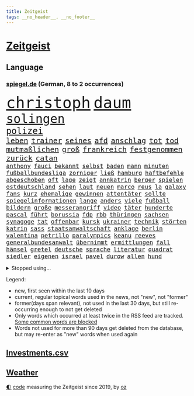 ```yaml
---
title: Zeitgeist
tags: __no_header__, __no_footer__
---
```


# [Zeitgeist](https://oliz.io/zeitgeist/)

## Language

<h3><a href="https://www.spiegel.de" target="_blank">spiegel.de</a> (German, 8 to 2 occurrences)</h3>
<p style="font-family:monospace">
<span style="font-size:32pt"><a href="news_links.html#christoph" class="current">christoph</a></span>
<span style="font-size:32pt"><a href="news_links.html#daum" class="current">daum</a></span>
<br>
<span style="font-size:25pt"><a href="news_links.html#solingen" class="current">solingen</a></span>
<br>
<span style="font-size:18pt"><a href="news_links.html#polizei" class="current">polizei</a></span>
<br>
<span style="font-size:15pt"><a href="news_links.html#leben" class="current">leben</a></span>
<span style="font-size:15pt"><a href="news_links.html#trainer" class="current">trainer</a></span>
<span style="font-size:15pt"><a href="news_links.html#seines" class="current">seines</a></span>
<span style="font-size:15pt"><a href="news_links.html#afd" class="current">afd</a></span>
<span style="font-size:15pt"><a href="news_links.html#anschlag" class="current">anschlag</a></span>
<span style="font-size:15pt"><a href="news_links.html#tot" class="current">tot</a></span>
<span style="font-size:15pt"><a href="news_links.html#tod" class="current">tod</a></span>
<span style="font-size:15pt"><a href="news_links.html#mutmaßlichen" class="current">mutmaßlichen</a></span>
<span style="font-size:15pt"><a href="news_links.html#groß" class="current">groß</a></span>
<span style="font-size:15pt"><a href="news_links.html#frankreich" class="current">frankreich</a></span>
<span style="font-size:15pt"><a href="news_links.html#festgenommen" class="current">festgenommen</a></span>
<span style="font-size:15pt"><a href="news_links.html#zurück" class="current">zurück</a></span>
<span style="font-size:15pt"><a href="news_links.html#catan" class="new">catan</a></span>
<br>
<span style="font-size:12pt"><a href="news_links.html#anthony" class="current">anthony</a></span>
<span style="font-size:12pt"><a href="news_links.html#fauci" class="current">fauci</a></span>
<span style="font-size:12pt"><a href="news_links.html#bekannt" class="current">bekannt</a></span>
<span style="font-size:12pt"><a href="news_links.html#selbst" class="current">selbst</a></span>
<span style="font-size:12pt"><a href="news_links.html#baden" class="current">baden</a></span>
<span style="font-size:12pt"><a href="news_links.html#mann" class="current">mann</a></span>
<span style="font-size:12pt"><a href="news_links.html#minuten" class="current">minuten</a></span>
<span style="font-size:12pt"><a href="news_links.html#fußballbundesliga" class="current">fußballbundesliga</a></span>
<span style="font-size:12pt"><a href="news_links.html#zorniger" class="new">zorniger</a></span>
<span style="font-size:12pt"><a href="news_links.html#ließ" class="current">ließ</a></span>
<span style="font-size:12pt"><a href="news_links.html#hamburg" class="current">hamburg</a></span>
<span style="font-size:12pt"><a href="news_links.html#haftbefehle" class="current">haftbefehle</a></span>
<span style="font-size:12pt"><a href="news_links.html#abgeschoben" class="current">abgeschoben</a></span>
<span style="font-size:12pt"><a href="news_links.html#oft" class="current">oft</a></span>
<span style="font-size:12pt"><a href="news_links.html#lage" class="current">lage</a></span>
<span style="font-size:12pt"><a href="news_links.html#zeigt" class="current">zeigt</a></span>
<span style="font-size:12pt"><a href="news_links.html#annkatrin" class="current">annkatrin</a></span>
<span style="font-size:12pt"><a href="news_links.html#berger" class="current">berger</a></span>
<span style="font-size:12pt"><a href="news_links.html#spielen" class="current">spielen</a></span>
<span style="font-size:12pt"><a href="news_links.html#ostdeutschland" class="current">ostdeutschland</a></span>
<span style="font-size:12pt"><a href="news_links.html#sehen" class="current">sehen</a></span>
<span style="font-size:12pt"><a href="news_links.html#laut" class="current">laut</a></span>
<span style="font-size:12pt"><a href="news_links.html#neuen" class="current">neuen</a></span>
<span style="font-size:12pt"><a href="news_links.html#marco" class="current">marco</a></span>
<span style="font-size:12pt"><a href="news_links.html#reus" class="current">reus</a></span>
<span style="font-size:12pt"><a href="news_links.html#la" class="current">la</a></span>
<span style="font-size:12pt"><a href="news_links.html#galaxy" class="new">galaxy</a></span>
<span style="font-size:12pt"><a href="news_links.html#fans" class="current">fans</a></span>
<span style="font-size:12pt"><a href="news_links.html#kurz" class="current">kurz</a></span>
<span style="font-size:12pt"><a href="news_links.html#ehemalige" class="current">ehemalige</a></span>
<span style="font-size:12pt"><a href="news_links.html#gewinnen" class="current">gewinnen</a></span>
<span style="font-size:12pt"><a href="news_links.html#attentäter" class="current">attentäter</a></span>
<span style="font-size:12pt"><a href="news_links.html#sollte" class="current">sollte</a></span>
<span style="font-size:12pt"><a href="news_links.html#spiegelinformationen" class="current">spiegelinformationen</a></span>
<span style="font-size:12pt"><a href="news_links.html#lange" class="current">lange</a></span>
<span style="font-size:12pt"><a href="news_links.html#anders" class="current">anders</a></span>
<span style="font-size:12pt"><a href="news_links.html#viele" class="current">viele</a></span>
<span style="font-size:12pt"><a href="news_links.html#fußball" class="current">fußball</a></span>
<span style="font-size:12pt"><a href="news_links.html#bildern" class="current">bildern</a></span>
<span style="font-size:12pt"><a href="news_links.html#große" class="current">große</a></span>
<span style="font-size:12pt"><a href="news_links.html#messerangriff" class="current">messerangriff</a></span>
<span style="font-size:12pt"><a href="news_links.html#video" class="current">video</a></span>
<span style="font-size:12pt"><a href="news_links.html#täter" class="current">täter</a></span>
<span style="font-size:12pt"><a href="news_links.html#hunderte" class="current">hunderte</a></span>
<span style="font-size:12pt"><a href="news_links.html#pascal" class="current">pascal</a></span>
<span style="font-size:12pt"><a href="news_links.html#führt" class="current">führt</a></span>
<span style="font-size:12pt"><a href="news_links.html#borussia" class="current">borussia</a></span>
<span style="font-size:12pt"><a href="news_links.html#fdp" class="current">fdp</a></span>
<span style="font-size:12pt"><a href="news_links.html#rbb" class="current">rbb</a></span>
<span style="font-size:12pt"><a href="news_links.html#thüringen" class="current">thüringen</a></span>
<span style="font-size:12pt"><a href="news_links.html#sachsen" class="current">sachsen</a></span>
<span style="font-size:12pt"><a href="news_links.html#synagoge" class="new">synagoge</a></span>
<span style="font-size:12pt"><a href="news_links.html#tat" class="current">tat</a></span>
<span style="font-size:12pt"><a href="news_links.html#offenbar" class="current">offenbar</a></span>
<span style="font-size:12pt"><a href="news_links.html#kursk" class="current">kursk</a></span>
<span style="font-size:12pt"><a href="news_links.html#ukrainer" class="current">ukrainer</a></span>
<span style="font-size:12pt"><a href="news_links.html#technik" class="current">technik</a></span>
<span style="font-size:12pt"><a href="news_links.html#störten" class="new">störten</a></span>
<span style="font-size:12pt"><a href="news_links.html#katrin" class="current">katrin</a></span>
<span style="font-size:12pt"><a href="news_links.html#sass" class="new">sass</a></span>
<span style="font-size:12pt"><a href="news_links.html#staatsanwaltschaft" class="current">staatsanwaltschaft</a></span>
<span style="font-size:12pt"><a href="news_links.html#anklage" class="current">anklage</a></span>
<span style="font-size:12pt"><a href="news_links.html#berlin" class="current">berlin</a></span>
<span style="font-size:12pt"><a href="news_links.html#valentina" class="current">valentina</a></span>
<span style="font-size:12pt"><a href="news_links.html#petrillo" class="new">petrillo</a></span>
<span style="font-size:12pt"><a href="news_links.html#paralympics" class="current">paralympics</a></span>
<span style="font-size:12pt"><a href="news_links.html#keanu" class="current">keanu</a></span>
<span style="font-size:12pt"><a href="news_links.html#reeves" class="current">reeves</a></span>
<span style="font-size:12pt"><a href="news_links.html#generalbundesanwalt" class="current">generalbundesanwalt</a></span>
<span style="font-size:12pt"><a href="news_links.html#übernimmt" class="current">übernimmt</a></span>
<span style="font-size:12pt"><a href="news_links.html#ermittlungen" class="current">ermittlungen</a></span>
<span style="font-size:12pt"><a href="news_links.html#fall" class="current">fall</a></span>
<span style="font-size:12pt"><a href="news_links.html#hänsel" class="new">hänsel</a></span>
<span style="font-size:12pt"><a href="news_links.html#gretel" class="new">gretel</a></span>
<span style="font-size:12pt"><a href="news_links.html#deutsche" class="current">deutsche</a></span>
<span style="font-size:12pt"><a href="news_links.html#sprache" class="current">sprache</a></span>
<span style="font-size:12pt"><a href="news_links.html#literatur" class="current">literatur</a></span>
<span style="font-size:12pt"><a href="news_links.html#quadrat" class="current">quadrat</a></span>
<span style="font-size:12pt"><a href="news_links.html#siedler" class="current">siedler</a></span>
<span style="font-size:12pt"><a href="news_links.html#eigenen" class="current">eigenen</a></span>
<span style="font-size:12pt"><a href="news_links.html#israel" class="current">israel</a></span>
<span style="font-size:12pt"><a href="news_links.html#pavel" class="new">pavel</a></span>
<span style="font-size:12pt"><a href="news_links.html#durow" class="current">durow</a></span>
<span style="font-size:12pt"><a href="news_links.html#allen" class="current">allen</a></span>
<span style="font-size:12pt"><a href="news_links.html#hund" class="current">hund</a></span>
</p>
<details>
<summary>Stopped using...</summary>
<p class="former" style="font-size:12pt">
bank(1404) stärken(1404) and(1403) bekannten(1403) humanitäre(1403) jens(1403) privaten(1403) daniel(1402) landtag(1402) material(1402) scheinen(1402) vermehrt(1402) beschließt(1401) erneute(1401) fahrer(1401) frühen(1401) livestream(1401) sex(1401) abgeordneten(1400) gewerkschaft(1400) schnellcheck(1400) tests(1400) weltweiten(1400) dauerhaft(1399) deutliche(1399) einzug(1399) entlastet(1399) erinnerungen(1399) guter(1399) kennt(1399) prüfen(1399) vorher(1399) wichtiger(1399) düsseldorf(1398) schadet(1398) stolz(1398) studierenden(1398) verletzungen(1398) wirkung(1398) belastet(1397) chelsea(1397) geeinigt(1397) krankenhäuser(1397) langer(1397) nba(1397) präsentieren(1397) verkauf(1397) vorsitzenden(1397) öfter(1397) überwinden(1397) erzielt(1396) infektion(1396) merkel(1396) verfügung(1396) vertrag(1396) winter(1396) deutlichen(1395) dezember(1395) eindruck(1395) ermöglichen(1395) gestrichen(1395) persönlich(1395) reformen(1395) ausnahmen(1394) brief(1394) massive(1394) preisen(1394) schoss(1394) sicherheitsbehörden(1394) aufnehmen(1393) entwurf(1393) schien(1393) solidarität(1393) englische(1392) kultur(1392) mitteln(1392) planen(1392) rat(1392) steuer(1392) verbindung(1392) langfristig(1391) riesige(1391) volksrepublik(1391) woher(1391) csu(1390) dfb(1390) längere(1389) schüssen(1389) stammt(1389) endspiel(1388) abgebrochen(1387) berlins(1387) erneuten(1387) ungarns(1387) anlass(1386) haltung(1386) rechts(1386) claudia(1385) genauso(1385) verstärkt(1385) verändern(1385) modell(1384) produzieren(1384) betont(1383) jüngere(1383) gang(1382) heil(1382) hubertus(1382) offiziellen(1382) zurückgegangen(1381) küstenwache(1380) drittel(1379) lkw(1379) überleben(1378) hunger(1377) spitzenreiter(1377) anzeichen(1376) behalten(1376) hinten(1375) landet(1375) konsum(1374) tiefen(1374) öffentliche(1374) frisch(1372) gelandet(1372) kräfte(1372) orten(1372) wem(1371) auseinandersetzung(1370) top(1369) bangen(1368) favorit(1366) möglichkeiten(1365) drohne(1340) sammeln(1336) hochschulen(1242) strecken(1239) abgestürzt(1225) unis(1210) finanziert(1202) sammelt(1146) schwäche(1146) volk(1138) übertragen(1083) alternative(1082) günstiges(1078) gemeinschaft(1065) tiger(1054) vorfeld(1045) millionenhöhe(1043) radikalen(1042) grünenpolitiker(1032) wichtiges(1028) regierungschefin(1023) betrüger(1008) ausgeben(1003) nutzung(999) rande(991) militärischen(990) seltene(982) tradition(982) entsteht(980) loch(980) verschiedenen(966) buschmann(964) krim(947) steffi(942) ring(937) expremier(927) krankheiten(919) 49(913) einheit(913) brüder(906) 40000(899) benötigt(896) schneiden(882) brandenburger(876) nebenbei(876) kriegsbeginn(870) spart(855) antisemitische(844) großmutter(843) locken(838) umstände(824) gefällt(818) unterliegt(816) politisches(814) suchte(809) 79(808) kai(805) lena(779) wozu(779) dramatische(768) braun(761) tode(740) revolution(739) giorgia(726) meloni(726) peru(718) verstöße(712) lettland(711) schickte(709) töne(709) missverständnis(707) jüngst(706) rätseln(705) kommunikation(704) benko(702) überreste(700) auseinander(696) senioren(688) psychologin(681) wählt(678) schmeckt(664) forschung(661) prien(654) mitarbeitern(647) eric(646) geschmack(645) luftangriffe(641) erreichbar(640) kritisierten(638) tabu(630) metall(627) böhmermann(626) gekostet(621) überprüfen(611) nico(607) strafanzeige(605) jerusalem(600) dritter(595) rammt(594) abhilfe(593) kulturstaatsministerin(584) solcher(582) perspektive(577) spezialkräfte(577) geldgeber(574) gedenken(568) 52(565) wasserstoff(559) marode(558) republikanische(558) technologie(557) freiwillige(550) fluggesellschaft(547) läufer(547) aktive(544) schleswigholsteins(542) zuckerberg(540) 2007(533) karin(533) loswerden(529) rivalen(528) diesjährigen(523) statistischen(517) geschehen(509) beides(500) lübeck(500) kollidiert(496) kader(491) wiedergewählt(491) 800(489) gesundheitlichen(483) fußballverband(481) geisel(479) luxus(467) eingeschlagen(465) erforscht(465) forscherin(465) überfahren(462) erheblich(460) höchststand(460) schockiert(445) drogenhandel(442) schlagabtausch(441) beruft(436) spahn(424) quellen(409) fußballem(408) drückt(405) langjährigen(404) berufen(402) 30jähriger(401) effizienter(399) geschlossene(399) verteuern(399) popstars(398) abu(397) bewerbungen(397) heimem(393) marokko(392) stockt(386) politikerinnen(385) häfen(381) zeitgleich(381) service(380) sicherheitsmaßnahmen(376) ergebnissen(372) skurriler(370) hilferuf(366) boykott(364) seltener(362) recherche(356) 96(354) knie(354) ärgert(349) riesiges(348) unten(348) drehte(347) posts(347) nordkoreas(344) unterkunft(344) leinwand(343) american(342) sperrte(341) stieß(340) neuauflage(338) trinken(337) vorzugehen(335) weltmeistertitel(333) verheerende(327) dreht(326) kühne(326) chile(323) 76(321) gearbeitet(318) gelobt(317) ukrainekriegs(317) baute(315) ausstellung(314) entertainment(312) kommissionspräsidentin(310) uskongress(310) europaparlament(307) taxi(303) gravierenden(302) kundgebungen(302) absicht(300) begründet(300) gewährt(300) sicherheitsvorkehrungen(297) kongress(295) oberlandesgericht(289) repräsentantenhaus(289) absichtlich(288) exchef(288) geborene(287) flugverkehr(286) normale(283) bestätigte(282) bundes(282) gewähren(278) tories(277) rockband(276) tennisprofi(276) beteuert(275) raab(273) brandt(272) titeln(270) wegfallen(269) elbtower(268) südchinesisches(268) beyoncé(267) abfall(266) kanzlerkandidat(265) empfehlungen(264) ernsthafte(264) friedlich(264) claus(262) wisconsin(262) überdenken(262) kleider(261) 60000(259) rechtlich(259) gedrängt(258) gestritten(257) ringt(256) haken(255) hingerichtet(254) brisante(253) bundesverfassungsgerichts(251) haley(251) nikki(251) zweistaatenlösung(251) dfl(247) indischen(246) reichweite(245) beklagen(244) ausgespielt(242) zerstritten(242) aktienkurs(241) großzügig(241) ausgedacht(239) dänemarks(239) simon(239) oberverwaltungsgericht(236) hits(235) stuttgarter(235) umstrittenes(235) 93(234) erwachsen(234) investition(234) 125(232) fernzüge(232) konstantin(232) professionelle(232) catherine(231) demokratien(230) angeklagten(229) gerungen(229) amerikas(228) graf(228) 22jährigen(225) giftige(225) omas(225) verschwörungstheorien(225) bahnen(224) haut(224) huthis(224) willy(224) ambitionen(223) luxemburg(223) plötzlichen(223) royale(223) topform(223) bezeichnete(221) captain(221) einstufung(221) handgreiflich(219) medizinischen(219) nominierungen(219) huthimiliz(218) umwelthilfe(217) begegnen(214) behandlung(214) eilantrag(214) 80000(213) angepasst(213) alfred(212) frustriert(211) plattner(210) 81jährige(209) baldigen(209) gleichberechtigung(209) russlandsanktionen(209) pforzheim(208) erziehung(207) slowene(207) australischer(204) can(204) vorbereiten(203) badenwürttembergischen(202) machtwort(202) rüsten(202) verwehrt(202) weiblicher(202) perfektes(201) hai(200) partys(200) zigaretten(200) darsteller(199) ministerien(199) beschädigten(198) senator(198) boykottiert(197) landsmann(197) ranghohen(197) indes(196) baltimore(195) erstatten(195) jackson(194) marken(194) neuerdings(194) direkten(193) 65jährige(192) groteske(190) kurth(190) schläft(190) umgeleitet(188) dreharbeiten(187) oman(187) pünktlich(187) wüste(187) fazit(186) labour(186) lutz(186) elton(184) konkretes(183) beliebte(182) hagen(181) wirecard(181) abgewendet(179) stellvertreter(179) frühling(178) merkels(177) altkanzlerin(176) ravensburg(176) gitarrist(174) negativ(174) schweiß(174) fa(173) verbotene(173) french(171) auslösen(170) digitalpakt(170) emojis(169) jahrelangen(169) boateng(168) jérôme(168) formulierung(167) schienen(167) unverständnis(167) kanzlerin(161) eingefangen(159) basketballerinnen(158) bewerben(158) höchstem(158) oberdorf(158) beurteilen(157) sabine(157) videoplattform(157) eukommissionspräsidentin(156) ideologie(156) dein(155) parlamentarischen(155) sophia(155) höchstwert(154) bear(153) frauenanteil(153) multimillionär(153) rechtslage(153) abwesenheit(152) kreativ(152) ausgebildet(151) kitas(151) rihanna(150) verweigerte(150) 1982(149) tiefes(149) wirtschaftswende(149) persönlichkeit(148) profidebüt(148) verdachts(148) überlassen(148) cannabisgesetz(147) versöhnung(147) ludwigshafen(146) präsentation(146) verfehlen(146) angeschlagene(145) marseille(145) republikanischen(145) verdammt(144) pogačar(143) tadej(143) tvinterview(143) unschuld(143) mongolei(142) ausbremsen(141) jamal(141) musiala(141) bgh(140) dominanz(140) mail(140) anstatt(139) erfreut(139) zusammenraufen(139) mehrjährigen(138) geringer(137) härteste(137) lehre(137) blamage(136) abgrund(135) anfällig(135) erschlagen(135) haiti(135) nichte(135) sangen(135) zeichner(135) hiv(134) infizierten(134) nordrheinwestfalens(134) royals(134) suhl(134) havertz(133) republikanischer(133) schulkinder(133) verkehrsministerium(133) schläge(132) slowakei(132) arkadi(130) ausgelaufen(130) ko(130) systematische(130) wolosch(130) bombardierte(129) engagieren(129) rar(129) grundlegende(128) bekannter(127) exuspräsidenten(127) katastrophenfall(127) milliardendeal(127) klimaanlage(126) objekt(126) report(126) sanierungsplan(126) adidas(125) arbeitszeiten(125) box(125) wirklichkeit(125) attraktiv(124) bestandteil(124) elektrische(124) fangen(124) fester(124) mögliches(124) sehe(124) belgier(122) empfinden(122) missbrauchen(122) radprofi(122) sozialreform(122) grauen(121) grundschulkinder(121) vermieden(121) außergewöhnlichen(120) einbruch(120) vehement(120) züchten(120) 250(119) bewaffnet(119) erhärten(119) lebenslanger(119) recycling(119) 20jährige(118) einschalten(118) irreführende(118) benutzt(117) devise(117) heimatland(116) medium(116) instanz(115) verschenkt(115) escooter(114) mathieu(114) songtexte(114) ökonomin(114) brandstiftung(113) vingegaard(113) alsu(112) kurmasheva(112) neubau(112) passau(112) technologien(112) janet(111) trugen(111) bräuchte(110) kommunalwahl(110) kraftakt(109) plakate(109) etappe(108) hirn(108) ultraorthodoxe(108) wahlheimat(108) einflussreichsten(107) ertragen(107) schlau(107) 111(106) mclaren(106) weber(105) wänden(105) vereinbaren(104) ausgeweitet(103) bürgermeisterin(102) event(102) verlaufen(102) 74jährigen(101) blutspur(101) melonis(101) protokoll(101) merckx(100) überstunden(100) angedacht(99) bundesinstitut(99) früchte(99) millionenstrafe(99) versagte(99) grüßen(98) hafencity(98) kommentieren(98) gefängnisstrafe(97) gestein(97) rekordwert(97) schmerz(97) schwimmbad(97) wände(97) zellen(97) äthiopien(97) kreativen(96) leyens(96) verdichten(96) dicke(95) rapstar(95) rumort(95) beweist(94) linker(94) opas(94) pomp(94) schnelldurchlauf(94) black(93) blair(93) klimaschutzgesetz(93) parkplatz(93) wetterte(93) be(92) furios(92) johnson(91) schwächt(91) verstanden(91) workout(91) zugeht(91) amerikaners(90) arbeitslosigkeit(90) kiffer(90) usfirma(90) einschüchtern(89) finales(89) nullerjahren(89) schreckliche(89) blutigen(88) elfriede(88) formel1einstieg(88) literaturnobelpreisträgerin(88) zwickau(88) 34jähriger(87) dazn(87) hipp(87) kugeln(87) nachbesserung(87) unbekanntes(87) jeweiligen(86) rindern(86) risikobewertung(86) boys(85) decke(85) erprobung(85) kooperieren(85) pet(85) schenk(85) shop(85) outfit(84) schwieg(84) wahlkampfauftakt(84) ambiente(83) bremerhaven(83) grafikanalyse(83) pionier(83) reiz(83) vergnügen(83) zeitlich(83) ausgefallene(82) erfolgt(82) ergibt(82) maroden(82) spinnen(82) verlockend(82) berlinbrandenburg(81) besseres(81) ertappte(81) gedrosselt(81) geiselfreilassungen(81) technologiekonzern(81) 26000(80) anfühlt(80) gottschalk(80) leeds(80) marcus(80) pech(80) protestierte(80) unversöhnlich(80) ernten(79) velbert(79) vollen(79) adolf(78) archäologie(78) ausreden(78) erteilte(78) privat(78) rutschen(78) schuldspruch(78) argwohn(77) beachtliche(77) deepmind(77) krummen(77) popmusik(77) pünktlichkeit(77) richte(77) darfur(76) gezählt(76) reisewelle(76) ausweiten(75) cybercrime(75) gewaltigen(75) militärübung(75) pferdes(75) heinz(74) kanzlerschaft(74) krafttraining(74) meyerlandrut(74) mondes(74) cduvorsitzenden(73) genauen(73) nationalversammlung(73) buchhalter(72) erffa(72) glückt(72) toleriert(72) vorherrschaft(72) zutritt(72) behandeln(71) bläst(71) breiten(71) generalprobe(71) mordversuchs(71) nordamerikanische(71) vergleichen(71) zuschlag(71) erstaunlichen(70) grauzone(70) praktiken(70) repräsentiert(70) resolution(70) schulhof(70) verspätungen(70) volte(70) ältesten(70) baustellen(69) dieselautos(69) effektiver(69) flick(69) förderer(69) hansi(69) hießen(69) kristen(69) schumachers(69) unabhängig(69) unsinn(69) 1944(68) 65jährigen(68) cooper(68) derartige(68) emaus(68) exoplanet(68) faszination(68) freibad(68) polizeiliche(68) stauffenberg(68) darstellern(67) erdbeeren(67) fahne(67) gemunkelt(67) kulturschaffende(67) pappbetten(67) spreche(67) einsteigen(66) gefreut(66) geruch(66) mächtig(66) personenschützer(66) stadtverwaltung(66) vorsichtige(66) anwärter(65) kernpunkte(65) munro(65) vermissen(65) ausgangspunkt(64) bleibenden(64) gegenwind(64) trainierte(64) yandex(64) zahlung(64) 650000(63) beeindruckender(63) erpenbeck(63) feder(63) gesamtsieg(63) h5n1(63) spekulieren(63) ausgrenzen(62) meerwasser(62) naziparolen(62) realen(62) verschwörungsmythen(62) hassmails(61) klausel(61) miserablen(61) saltburn(61) biologe(60) besuchern(59) diejenigen(59) erdrutsch(59) esken(59) kriterium(59) milliardenschäden(59) sommerpause(59) spdchefin(59) sullivan(59) 53(58) palme(58) schultz(58) vernichtendes(58) bangkok(57) nbastar(57) parteimitglieder(57) turbulente(57) abgerissene(56) beleidigende(56) borrell(56) exoplaneten(56) gefüllte(56) josep(56) kutsche(56) milieu(56) modernisiert(56) rohr(56) stationen(56) cockpit(55) franken(55) gegenspieler(55) instabil(55) kurios(55) schmilzt(55) unzufrieden(55) verwaltungsgericht(55) vorkehrungen(55) beladener(54) chefetage(54) fahrdienstvermittler(54) laudatio(54) schwangeren(54) unersetzlich(54) weltfußballerin(54) wesel(54) aufgehen(53) ausgeschenkt(53) gebissen(53) gemeint(53) komplex(53) landesweiten(53) luftqualität(53) spieß(53) abgetrieben(52) dozent(52) konsumiert(52) perspektiven(52) antike(51) ballons(51) funk(51) imagepflege(51) skizziert(51) beförderung(50) gerutscht(50) luxuriösen(50) obdachlos(50) ortschaft(50) versäumnisse(50) blaue(49) militarisierung(49) situationen(49) struktur(49) ac/dc(48) außenseiter(48) coco(48) fragwürdig(48) gauff(48) geplatzter(48) mach(48) ohr(48) rapide(48) achtelfinale(47) dorfes(47) fahnen(47) hafenstadt(47) jemanden(47) klimafreundliche(47) rechtem(47) tauben(47) thematisiert(47) berührt(46) comicfigur(46) entenhausen(46) firmengeschichte(46) mickymausheft(46) schreckschusspistole(46) verfeindeten(46) diktaturen(45) großartige(45) interaktiven(45) king’s(45) kpop(45) lebewesen(45) opa(45) pompeji(45) siebzigern(45) strategien(45) unterlagen(45) extremen(44) ferrariteamchef(44) erforderliche(43) knieverletzung(43) krone(43) löscht(43) solarenergie(43) umgebracht(43) volkshochschule(43) bewahrt(42) eugh(42) rares(42) bundesamts(41) gift(41) markieren(41) eingebrochen(40) einzelheiten(40) gerichtet(40) kartelle(40) unrealistisch(40) 27000(39) bezahlbares(39) kinderstar(39) segen(39) spiegeln(39) spielfeld(39) umgesetzt(39) verkeilt(39) werdegang(39) großzügige(38) königliche(38) verstärkung(38) 27jähriger(37) schwächelte(37) sicherheitssystem(37) straßenbahnen(37) wirtschaftsexpertin(37) cop29(36) erlebnis(36) fußballtransfers(36) heimlicher(36) stuttgarts(36) terrier(36) unsicher(36) alkoholfahrt(35) huthimilizen(35) menschlichen(34) renommierter(34) steckte(34) unpünktlichkeit(34) yellowstone(34) fühle(33) führungsetagen(33) indianapolis(33) just(33) usdemokratin(33) entsetzlichen(32) funktionen(32) wertvoll(32) zugelegt(32) bundesaußenministerin(31) gelernte(31) lamine(31) ranghoher(31) yamal(31) blutige(30) fehde(30) krankenwagen(30) bayerisches(29) erkunden(29) gefehlt(29) mekka(29) pi(29) xaccount(29) überzeugte(29) haushaltsentwurf(28) iryna(28) ran(28) stopfen(28) tipico(28) verschont(28) abiturfeier(27) ag(27) iranisches(27) miene(27) nebenwirkungen(27) unterstützern(27) zensus(27) roseanne(26) gareth(25) herkommt(25) klausmichael(25) southgate(25) sportvereine(25) tanzten(25) verschicken(25) auszuschalten(24) biologen(24) lions(24) sicherte(24) three(24) zusammensetzung(24) engere(23) frühstücksei(23) fußballtor(23) militärdienst(23) alltags(22) autobahnpolizei(22) gebastelt(22) geschleppt(22) minsk(22) schienennetz(22) sicherheitsexperte(22) spielgerät(22) verbracht(22) vorgeschlagen(22) dominant(21) entstandenen(21) eukommissionschefin(21) homöopathie(21) medienimperium(21) megan(21) schadstoffen(21) scheibe(21) stallion(21) thee(21) vogelgrippevirus(21) vorgeladen(21) wolfsgruß(21) übertreiben(21) america(20) atlantik(20) aufzubauen(20) exkanzlerin(20) gigawatt(20) leuphana(20) lüneburg(20) untergrund(20) wirecardprozess(20) beryl(19) bundestags(19) derzeitige(19) friedensstifter(19) geschieden(19) hardliner(19) kapitänsregel(19) kongressabgeordneter(19) kreischende(19) kräftiger(19) labourpremier(19) nordwesten(19) alkoholisierte(18) erschöpfung(18) familiäre(18) fertigung(18) hochzeitstag(18) kongressabgeordnete(18) quadratmetern(18) schwefeldioxid(18) sonnencreme(18) spottete(18) subvention(18) wölfe(18) coldplay(17) dienstwagen(17) komödie(17) russlandreise(17) schlak(17) vorhersagen(17) brodelt(16) großauftrag(16) vertrauten(16) apartment(15) emhelden(15) genies(15) notoperation(15) radsports(15) schmerzhafte(15) superprognostiker(15) viertelfinalaus(15) zutiefst(15) betrügerischen(14) köln/bonn(14) landrats(14) lichtjahre(14) mindestalter(14) muskeltraining(14) yellowstonenationalpark(14) ausschnitte(13) datiert(13) liken(13) profitennis(13) schinken(13) wollt(13) elterngeld(12) funde(12) hartz(12) iv(12) killer(12) konsumgüterkonzern(12) nizza(12) philipsen(12) pirna(12) 83(11) außenpolitiker(11) führungswechsel(11) mafia(11) sendungen(11) sparprogramm(11) ärmsten(11)
</p>
</details>
<p>Legend:
<ul>
<li><span class="new">new</span>, first seen within the last 10 days</li>
<li><span class="current">current</span>, regular topical words used in the news, not "new", not "former"</li>
<li><span class="former">former(days span relevant)</span>, not used in the last 30 days, but still re-occurring enough to not get deleted</li>
<li>Only words which occurred at least twice in the RSS feed are tracked. <a href="language/filters.py">Some common words are blocked</a></li>
<li>Words not used for more than 90 days get deleted from the database, but may re-enter as "new" words when used again</li>
</ul>
</p>

## [Investments](investments.html)[.csv](investments.csv)

## [Weather](weather.html)

<footer>
<a href="javascript:toggleTheme()" class="nav">🌓</a>
<a href="https://github.com/ooz/zeitgeist">code</a> measuring the Zeitgeist since 2019, by <a href="https://oliz.io">oz</a>
</footer>

